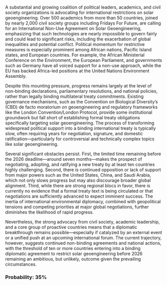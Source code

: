 A substantial and growing coalition of political leaders, academics, and civil society organizations is advocating for international restrictions on solar geoengineering. Over 500 academics from more than 50 countries, joined by nearly 2,000 civil society groups including Fridays For Future, are calling for an International Non-Use Agreement on Solar Geoengineering, emphasizing that such technologies are nearly impossible to govern fairly and could lead to significant risks, including the exacerbation of global inequalities and potential conflict. Political momentum for restrictive measures is especially prominent among African nations, Pacific Island states, and European countries. For example, the African Ministerial Conference on the Environment, the European Parliament, and governments such as Germany have all voiced support for a non-use approach, while the EU has backed Africa-led positions at the United Nations Environment Assembly.

Despite this mounting pressure, progress remains largely at the level of non-binding declarations, parliamentary resolutions, and national policies, rather than legally binding multilateral treaty commitments. Existing governance mechanisms, such as the Convention on Biological Diversity’s (CBD) de facto moratorium on geoengineering and regulatory frameworks like the London Convention/London Protocol, provide some institutional groundwork but fall short of establishing formal treaty obligations specifically targeting solar geoengineering. The process of transforming widespread political support into a binding international treaty is typically slow, often requiring years for negotiation, signature, and domestic ratification—particularly for controversial and technically complex topics like solar geoengineering.

Several significant obstacles persist. First, the limited time remaining before the 2026 deadline—around seven months—makes the prospect of negotiating, adopting, and ratifying a new treaty by at least ten countries highly challenging. Second, there is continued opposition or lack of support from major powers such as the United States, China, and Saudi Arabia, which not only slows progress but may also discourage broader global alignment. Third, while there are strong regional blocs in favor, there is currently no evidence that a formal treaty text is being circulated or that negotiations are sufficiently advanced to expect imminent success. The inertia of international environmental diplomacy, combined with geopolitical tensions and competing priorities at major global negotiations, further diminishes the likelihood of rapid progress.

Nevertheless, the strong advocacy from civil society, academic leadership, and a core group of proactive countries means that a diplomatic breakthrough remains possible—especially if catalyzed by an external event or a unified push at an upcoming international forum. The current trajectory, however, suggests continued non-binding agreements and national actions, with the threshold of ten or more countries entering into a binding diplomatic agreement to restrict solar geoengineering before 2026 remaining an ambitious, but unlikely, outcome given the prevailing circumstances.

### Probability: 35%